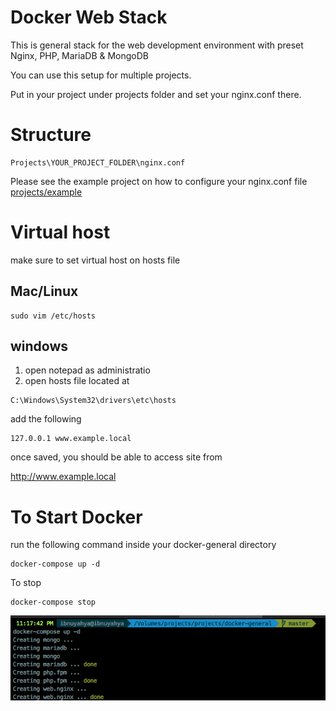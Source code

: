 Docker Web Stack
===============================

This is general stack for the web development environment with preset Nginx, PHP, MariaDB & MongoDB

You can use this setup for multiple projects. 

Put in your project under projects folder and set your nginx.conf there.

Structure
===
```
Projects\YOUR_PROJECT_FOLDER\nginx.conf
```

Please see the example project on how to configure your nginx.conf file
[projects/example](https://github.com/hanafiah/docker-general/tree/master/projects/example)


Virtual host
===
make sure to set virtual host on hosts file
## Mac/Linux
```
sudo vim /etc/hosts
```
## windows
1. open notepad as administratio
2. open hosts file located at
```
C:\Windows\System32\drivers\etc\hosts
```

add the following
```
127.0.0.1 www.example.local
```

once saved, you should be able to access site from

http://www.example.local


To Start Docker
===
run the following command inside your docker-general directory
```
docker-compose up -d
```

To stop
```
docker-compose stop
```

![Alt text](/screen1.png)
